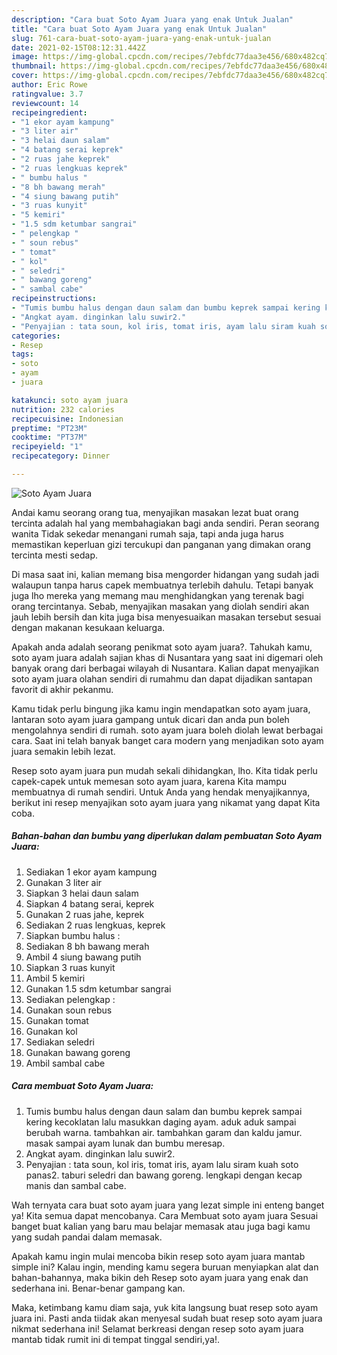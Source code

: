 ```yaml
---
description: "Cara buat Soto Ayam Juara yang enak Untuk Jualan"
title: "Cara buat Soto Ayam Juara yang enak Untuk Jualan"
slug: 761-cara-buat-soto-ayam-juara-yang-enak-untuk-jualan
date: 2021-02-15T08:12:31.442Z
image: https://img-global.cpcdn.com/recipes/7ebfdc77daa3e456/680x482cq70/soto-ayam-juara-foto-resep-utama.jpg
thumbnail: https://img-global.cpcdn.com/recipes/7ebfdc77daa3e456/680x482cq70/soto-ayam-juara-foto-resep-utama.jpg
cover: https://img-global.cpcdn.com/recipes/7ebfdc77daa3e456/680x482cq70/soto-ayam-juara-foto-resep-utama.jpg
author: Eric Rowe
ratingvalue: 3.7
reviewcount: 14
recipeingredient:
- "1 ekor ayam kampung"
- "3 liter air"
- "3 helai daun salam"
- "4 batang serai keprek"
- "2 ruas jahe keprek"
- "2 ruas lengkuas keprek"
- " bumbu halus "
- "8 bh bawang merah"
- "4 siung bawang putih"
- "3 ruas kunyit"
- "5 kemiri"
- "1.5 sdm ketumbar sangrai"
- " pelengkap "
- " soun rebus"
- " tomat"
- " kol"
- " seledri"
- " bawang goreng"
- " sambal cabe"
recipeinstructions:
- "Tumis bumbu halus dengan daun salam dan bumbu keprek sampai kering kecoklatan lalu masukkan daging ayam. aduk aduk sampai berubah warna. tambahkan air. tambahkan garam dan kaldu jamur. masak sampai ayam lunak dan bumbu meresap."
- "Angkat ayam. dinginkan lalu suwir2."
- "Penyajian : tata soun, kol iris, tomat iris, ayam lalu siram kuah soto panas2. taburi seledri dan bawang goreng. lengkapi dengan kecap manis dan sambal cabe."
categories:
- Resep
tags:
- soto
- ayam
- juara

katakunci: soto ayam juara 
nutrition: 232 calories
recipecuisine: Indonesian
preptime: "PT23M"
cooktime: "PT37M"
recipeyield: "1"
recipecategory: Dinner

---
```



![Soto Ayam Juara](https://img-global.cpcdn.com/recipes/7ebfdc77daa3e456/680x482cq70/soto-ayam-juara-foto-resep-utama.jpg)

Andai kamu seorang orang tua, menyajikan masakan lezat buat orang tercinta adalah hal yang membahagiakan bagi anda sendiri. Peran seorang  wanita Tidak sekedar menangani rumah saja, tapi anda juga harus memastikan keperluan gizi tercukupi dan panganan yang dimakan orang tercinta mesti sedap.

Di masa  saat ini, kalian memang bisa mengorder hidangan yang sudah jadi walaupun tanpa harus capek membuatnya terlebih dahulu. Tetapi banyak juga lho mereka yang memang mau menghidangkan yang terenak bagi orang tercintanya. Sebab, menyajikan masakan yang diolah sendiri akan jauh lebih bersih dan kita juga bisa menyesuaikan masakan tersebut sesuai dengan makanan kesukaan keluarga. 



Apakah anda adalah seorang penikmat soto ayam juara?. Tahukah kamu, soto ayam juara adalah sajian khas di Nusantara yang saat ini digemari oleh banyak orang dari berbagai wilayah di Nusantara. Kalian dapat menyajikan soto ayam juara olahan sendiri di rumahmu dan dapat dijadikan santapan favorit di akhir pekanmu.

Kamu tidak perlu bingung jika kamu ingin mendapatkan soto ayam juara, lantaran soto ayam juara gampang untuk dicari dan anda pun boleh mengolahnya sendiri di rumah. soto ayam juara boleh diolah lewat berbagai cara. Saat ini telah banyak banget cara modern yang menjadikan soto ayam juara semakin lebih lezat.

Resep soto ayam juara pun mudah sekali dihidangkan, lho. Kita tidak perlu capek-capek untuk memesan soto ayam juara, karena Kita mampu membuatnya di rumah sendiri. Untuk Anda yang hendak menyajikannya, berikut ini resep menyajikan soto ayam juara yang nikamat yang dapat Kita coba.

<!--inarticleads1-->

##### Bahan-bahan dan bumbu yang diperlukan dalam pembuatan Soto Ayam Juara:

1. Sediakan 1 ekor ayam kampung
1. Gunakan 3 liter air
1. Siapkan 3 helai daun salam
1. Siapkan 4 batang serai, keprek
1. Gunakan 2 ruas jahe, keprek
1. Sediakan 2 ruas lengkuas, keprek
1. Siapkan  bumbu halus :
1. Sediakan 8 bh bawang merah
1. Ambil 4 siung bawang putih
1. Siapkan 3 ruas kunyit
1. Ambil 5 kemiri
1. Gunakan 1.5 sdm ketumbar sangrai
1. Sediakan  pelengkap :
1. Gunakan  soun rebus
1. Gunakan  tomat
1. Gunakan  kol
1. Sediakan  seledri
1. Gunakan  bawang goreng
1. Ambil  sambal cabe




<!--inarticleads2-->

##### Cara membuat Soto Ayam Juara:

1. Tumis bumbu halus dengan daun salam dan bumbu keprek sampai kering kecoklatan lalu masukkan daging ayam. aduk aduk sampai berubah warna. tambahkan air. tambahkan garam dan kaldu jamur. masak sampai ayam lunak dan bumbu meresap.
1. Angkat ayam. dinginkan lalu suwir2.
1. Penyajian : tata soun, kol iris, tomat iris, ayam lalu siram kuah soto panas2. taburi seledri dan bawang goreng. lengkapi dengan kecap manis dan sambal cabe.




Wah ternyata cara buat soto ayam juara yang lezat simple ini enteng banget ya! Kita semua dapat mencobanya. Cara Membuat soto ayam juara Sesuai banget buat kalian yang baru mau belajar memasak atau juga bagi kamu yang sudah pandai dalam memasak.

Apakah kamu ingin mulai mencoba bikin resep soto ayam juara mantab simple ini? Kalau ingin, mending kamu segera buruan menyiapkan alat dan bahan-bahannya, maka bikin deh Resep soto ayam juara yang enak dan sederhana ini. Benar-benar gampang kan. 

Maka, ketimbang kamu diam saja, yuk kita langsung buat resep soto ayam juara ini. Pasti anda tiidak akan menyesal sudah buat resep soto ayam juara nikmat sederhana ini! Selamat berkreasi dengan resep soto ayam juara mantab tidak rumit ini di tempat tinggal sendiri,ya!.

